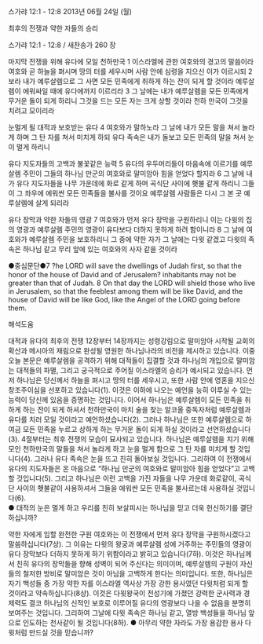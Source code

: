 스가랴 12:1 - 12:8 
2013년 06월 24일 (월)

최후의 전쟁과 약한 자들의 승리



스가랴 12:1 - 12:8 / 새찬송가 260 장


마지막 전쟁을 위해 유다에 모일 천하만국 
1 이스라엘에 관한 여호와의 경고의 말씀이라 여호와 곧 하늘을 펴시며 땅의 터를 세우시며 사람 안에 심령을 지으신 이가 이르시되 2 보라 내가 예루살렘으로 그 사면 모든 민족에게 취하게 하는 잔이 되게 할 것이라 예루살렘이 에워싸일 때에 유다에까지 이르리라 3 그 날에는 내가 예루살렘을 모든 민족에게 무거운 돌이 되게 하리니 그것을 드는 모든 자는 크게 상할 것이라 천하 만국이 그것을 치려고 모이리라

눈멀게 될 대적과 보호받는 유다
4 여호와가 말하노라 그 날에 내가 모든 말을 쳐서 놀라게 하며 그 탄 자를 쳐서 미치게 하되 유다 족속은 내가 돌보고 모든 민족의 말을 쳐서 눈이 멀게 하리니

유다 지도자들의 고백과 불꽃같은 능력 
5 유다의 우두머리들이 마음속에 이르기를 예루살렘 주민이 그들의 하나님 만군의 여호와로 말미암아 힘을 얻었다 할지라 6 그 날에 내가 유다 지도자들을 나무 가운데에 화로 같게 하며 곡식단 사이에 횃불 같게 하리니 그들이 그 좌우에 에워싼 모든 민족들을 불사를 것이요 예루살렘 사람들은 다시 그 본 곳 예루살렘에 살게 되리라

유다 장막과 약한 자들의 영광
7 여호와가 먼저 유다 장막을 구원하리니 이는 다윗의 집의 영광과 예루살렘 주민의 영광이 유다보다 더하지 못하게 하려 함이니라 8 그 날에 여호와가 예루살렘 주민을 보호하리니 그 중에 약한 자가 그 날에는 다윗 같겠고 다윗의 족속은 하나님 같고 무리 앞에 있는 여호와의 사자 같을 것이라

●중심문단●7 ?he LORD will save the dwellings of Judah first, so that the honor of the house of David and of Jerusalem? inhabitants may not be greater than that of Judah. 8 On that day the LORD will shield those who live in Jerusalem, so that the feeblest among them will be like David, and the house of David will be like God, like the Angel of the LORD going before them.

해석도움





대적과 유다의 최후의 전쟁
12장부터 14장까지는 성령강림으로 말미암아 시작될 교회의 확산과 메시아의 재림으로 완성될 영원한 하나님나라의 비전을 제시하고 있습니다. 이중 오늘 본문은 예루살렘을 공격하기 위해 대적들이 집결할 것과 하나님의 개입으로 말미암는 대적들의 파멸, 그리고 궁극적으로 주어질 이스라엘의 승리가 예시되고 있습니다. 먼저 하나님은 당신께서 하늘을 펴시고 땅의 터를 세우시고, 또한 사람 안에 영혼을 지으신 창조주이심을 선포하고 있습니다(1). 이것은 이하에 나오는 예언을 능히 이루실 수 있는 능력이 당신께 있음을 증명하는 것입니다. 이어서 하나님은 예루살렘이 모든 민족을 취하게 하는 잔이 되게 하셔서 천하만국이 마치 술을 찾는 알코올 중독자처럼 예루살렘과 유다를 치러 모일 것이라고 예언하셨습니다(2). 그러나 하나님은 또한 예루살렘으로 하여금 모든 민족을 누르고 상하게 하는 무거운 돌이 되게 하실 것이라고 선언하셨습니다(3). 4절부터는 최후 전쟁의 모습이 묘사되고 있습니다. 하나님은 예루살렘을 치기 위해 모인 천하만국의 말들을 쳐서 놀라게 하고 눈을 멀게 함으로 그 탄 자를 미치게 할 것입니다(4). 그러나 유다 족속은 눈을 뜨고 친히 돌아보실 것입니다. 그리하여 이 전쟁에서 유다의 지도자들은 온 마음으로 “하나님 만군의 여호와로 말미암아 힘을 얻었다”고 고백할 것입니다(5). 그리고 하나님은 이런 고백을 가진 자들을 나무 가운데 화로같이, 곡식단 사이의 횃불같이 사용하셔서 그들을 에워싼 모든 민족을 불사르는데 사용하실 것입니다(6).  
● 대적의 눈은 멀게 하고 우리를 친히 보살피시는 하나님을 믿고 더욱 헌신하기를 결단하십니까?

약한 자에게 임할 완전한 구원
여호와는 이 전쟁에서 먼저 유다 장막을 구원하시겠다고 말씀하십니다(7상). 그 이유는 다윗의 왕궁과 예루살렘 성에 거주하는 주민들의 영광이 유다 장막보다 더하지 못하게 하기 위함이라고 밝히고 있습니다(7하). 이것은 하나님께서 친히 유다의 장막들을 향해 성벽이 되어 주신다는 의미이며, 예루살렘의 구원이 자신들의 철저한 방비로 말미암은 것이 아님을 고백하게 한다는 의미입니다. 또한, 하나님은 자기 백성들 중 가장 약한 자를 이스라엘 역사상 가장 강한 용사였던 다윗처럼 되게 할 것이라고 약속하십니다(8상). 이것은 다윗왕국이 전성기에 가졌던 강력한 군사력과 경제력도 결코 하나님의 신적인 보호로 이루어질 유다의 영광보다 나을 수 없음을 분명히 보여주는 것입니다. 그리하여 그날에 다윗 족속은 하나님 같고, 열방 백성들을 하나님 앞으로 인도하는 천사같이 될 것입니다(8하). 
● 아무리 약한 자라도 가장 용감한 용사 다윗처럼 만드실 것을 믿습니까?
